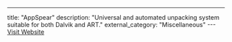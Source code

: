 ---
title: "AppSpear"
description: "Universal and automated unpacking system suitable for both Dalvik and ART."
external_category: "Miscellaneous"
---[Visit Website](https://github.com/UchihaL/AppSpear)

